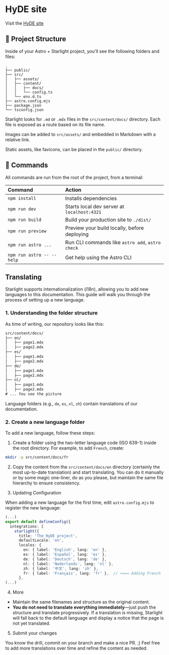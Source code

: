 # HyDE site

Visit the [HyDE site](https://hydeproject.pages.dev/)

## 🚀 Project Structure

Inside of your Astro + Starlight project, you'll see the following folders and files:

```
.
├── public/
├── src/
│   ├── assets/
│   ├── content/
│   │   ├── docs/
│   │   └── config.ts
│   └── env.d.ts
├── astro.config.mjs
├── package.json
└── tsconfig.json
```

Starlight looks for `.md` or `.mdx` files in the `src/content/docs/` directory. Each file is exposed as a route based on its file name.

Images can be added to `src/assets/` and embedded in Markdown with a relative link.

Static assets, like favicons, can be placed in the `public/` directory.

## 🧞 Commands

All commands are run from the root of the project, from a terminal:

| Command                   | Action                                           |
| :------------------------ | :----------------------------------------------- |
| `npm install`             | Installs dependencies                            |
| `npm run dev`             | Starts local dev server at `localhost:4321`      |
| `npm run build`           | Build your production site to `./dist/`          |
| `npm run preview`         | Preview your build locally, before deploying     |
| `npm run astro ...`       | Run CLI commands like `astro add`, `astro check` |
| `npm run astro -- --help` | Get help using the Astro CLI                     |


## Translating

Starlight supports internationalization (i18n), allowing you to add new languages to this documentation. This guide will walk you through the process of setting up a new language.

### 1. Understanding the folder structure

As time of writing, our repository looks like this:

```txt
src/content/docs/
├── en/
│   ├── page1.mdx
│   ├── page2.mdx
├── es/
│   ├── page1.mdx
│   ├── page2.mdx
├── de/
│   ├── page1.mdx
│   ├── page2.mdx
├── nl/
│   ├── page1.mdx
│   ├── page2.mdx
# ... You see the picture
```

Language folders (e.g., `de`, `es`, `nl`, `zh`) contain translations of our documentation.

### 2. Create a new language folder

To add a new language, follow these steps:

1. Create a folder using the two-letter language code (ISO 639-1) inside the root directory. For example, to add `French`, create:

```bash 
mkdir -p src/content/docs/fr
```

2. Copy the content from the `src/content/docs/en` directory (certainly the most up-to-date translation) and start translating.
You can do it manually or by some magic one-liner, do as you please, but maintain the same file hierarchy to ensure consistency.

3. Updating Configuration

When adding a new language for the first time, edit `astro.config.mjs` to register the new language: 

```ts
(...)
export default defineConfig({
  integrations: [
    starlight({
      title: 'The HyDE project',
      defaultLocale: 'en',
      locales: {
        en: { label: 'English', lang: 'en' },
        es: { label: 'Español', lang: 'es' },
        de: { label: 'Deutsch', lang: 'de' },
        nl: { label: 'Nederlands', lang: 'nl' },
        zh: { label: '中文', lang: 'zh' },
        fr: { label: 'Français', lang: 'fr' },  // <=== Adding French
      },
(...)
```

4. More

- Maintain the same filenames and structure as the original content.
- **You do not need to translate everything immediately**—just push the structure and translate progressively. If a translation is missing, Starlight will fall back to the default language and display a notice that the page is not yet translated.

5. Submit your changes

You know the drill, commit on your branch and make a nice PR. ;) Feel free to add more translations over time and refine the content as needed.